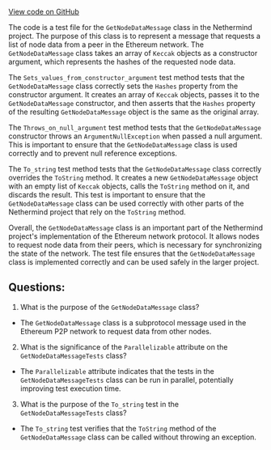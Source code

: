 [View code on GitHub](https://github.com/NethermindEth/nethermind/src/Nethermind/Nethermind.Network.Test/P2P/Subprotocols/Eth/V63/GetNodeDataMessageTests.cs)

The code is a test file for the `GetNodeDataMessage` class in the Nethermind project. The purpose of this class is to represent a message that requests a list of node data from a peer in the Ethereum network. The `GetNodeDataMessage` class takes an array of `Keccak` objects as a constructor argument, which represents the hashes of the requested node data. 

The `Sets_values_from_constructor_argument` test method tests that the `GetNodeDataMessage` class correctly sets the `Hashes` property from the constructor argument. It creates an array of `Keccak` objects, passes it to the `GetNodeDataMessage` constructor, and then asserts that the `Hashes` property of the resulting `GetNodeDataMessage` object is the same as the original array.

The `Throws_on_null_argument` test method tests that the `GetNodeDataMessage` constructor throws an `ArgumentNullException` when passed a null argument. This is important to ensure that the `GetNodeDataMessage` class is used correctly and to prevent null reference exceptions.

The `To_string` test method tests that the `GetNodeDataMessage` class correctly overrides the `ToString` method. It creates a new `GetNodeDataMessage` object with an empty list of `Keccak` objects, calls the `ToString` method on it, and discards the result. This test is important to ensure that the `GetNodeDataMessage` class can be used correctly with other parts of the Nethermind project that rely on the `ToString` method.

Overall, the `GetNodeDataMessage` class is an important part of the Nethermind project's implementation of the Ethereum network protocol. It allows nodes to request node data from their peers, which is necessary for synchronizing the state of the network. The test file ensures that the `GetNodeDataMessage` class is implemented correctly and can be used safely in the larger project.
## Questions: 
 1. What is the purpose of the `GetNodeDataMessage` class?
- The `GetNodeDataMessage` class is a subprotocol message used in the Ethereum P2P network to request data from other nodes.

2. What is the significance of the `Parallelizable` attribute on the `GetNodeDataMessageTests` class?
- The `Parallelizable` attribute indicates that the tests in the `GetNodeDataMessageTests` class can be run in parallel, potentially improving test execution time.

3. What is the purpose of the `To_string` test in the `GetNodeDataMessageTests` class?
- The `To_string` test verifies that the `ToString` method of the `GetNodeDataMessage` class can be called without throwing an exception.